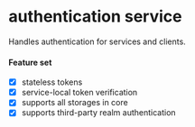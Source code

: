 # authentication service

Handles authentication for services and clients.

#### Feature set
- [x] stateless tokens
- [x] service-local token verification
- [x] supports all storages in core
- [x] supports third-party realm authentication
